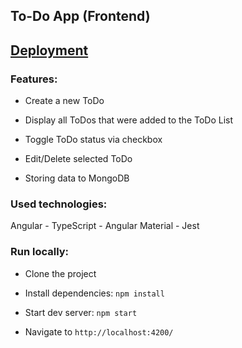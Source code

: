 ## To-Do App (Frontend)

## [Deployment](https://todo-app-fe-true-item.onrender.com/)

### Features:
- Create a new ToDo 

- Display all ToDos that were added to the ToDo List

- Toggle ToDo status via checkbox

- Edit/Delete selected ToDo

- Storing data to MongoDB


### Used technologies:
Angular - TypeScript - Angular Material - Jest

### Run locally:
- Clone the project

- Install dependencies: `npm install`

- Start dev server: `npm start`

- Navigate to `http://localhost:4200/`

